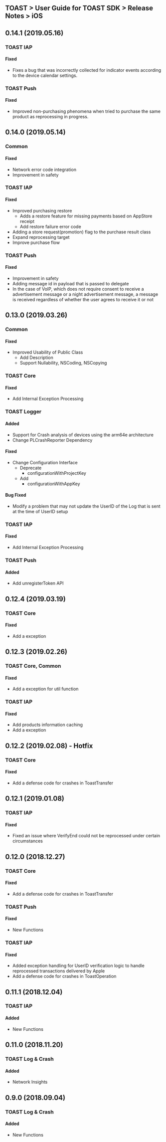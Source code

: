 ## TOAST > User Guide for TOAST SDK > Release Notes > iOS

## 0.14.1 (2019.05.16)

### TOAST IAP

#### Fixed

* Fixes a bug that was incorrectly collected for indicator events according to the device calendar settings.

### TOAST Push

#### Fixed

* Improved non-purchasing phenomena when tried to purchase the same product as reprocessing in progress.

## 0.14.0 (2019.05.14)

### Common

#### Fixed

* Network error code integration
* Improvement in safety

### TOAST IAP

#### Fixed

* Improved purchasing restore
    * Adds a restore feature for missing payments based on AppStore receipt 
    * Add restore failure error code
* Adding a store request(promotion) flag to the purchase result class
* Expand reprocessing target
* Improve purchase flow

### TOAST Push

#### Fixed

* Improvement in safety
* Adding message id in payload that is passed to delegate
* In the case of VoIP, which does not require consent to receive a advertisement message or a night advertisement message, a message is received regardless of whether the user agrees to receive it or not

## 0.13.0 (2019.03.26)

### Common

#### Fixed

* Improved Usability of Public Class
  * Add Description
  * Support Nullability, NSCoding, NSCopying

### TOAST Core

#### Fixed

* Add Internal Exception Processing

### TOAST Logger

#### Added

* Support for Crash analysis of devices using the arm64e architecture
* Change PLCrashReporter Dependency

#### Fixed

* Change Configuration Interface
  * Deprecate
    * configurationWithProjectKey
  * Add
    * configurationWithAppKey

#### Bug Fixed

* Modify a problem that may not update the UserID of the Log that is sent at the time of UserID setup

### TOAST IAP

#### Fixed

* Add Internal Exception Processing

### TOAST Push

#### Added

* Add unregisterToken API

## 0.12.4 (2019.03.19)

### TOAST Core

#### Fixed

* Add a exception 

## 0.12.3 (2019.02.26)

### TOAST Core, Common

#### Fixed

* Add a exception for util function

### TOAST IAP

#### Fixed

* Add products information caching 
* Add a exception 

## 0.12.2 (2019.02.08) - Hotfix

### TOAST Core

#### Fixed

* Add a defense code for crashes in ToastTransfer

## 0.12.1 (2019.01.08)

### TOAST IAP

#### Fixed

* Fixed an issue where VerifyEnd could not be reprocessed under certain circumstances

## 0.12.0 (2018.12.27)

### TOAST Core

#### Fixed

* Add a defense code for crashes in ToastTransfer

### TOAST Push

#### Fixed 

* New Functions 

### TOAST IAP

#### Fixed

* Added exception handling for UserID verification logic to handle reprocessed transactions delivered by Apple
* Add a defense code for crashes in ToastOperation

## 0.11.1 (2018.12.04)

### TOAST IAP

#### Added 

* New Functions 


## 0.11.0 (2018.11.20)

### TOAST Log & Crash

#### Added 

* Network Insights


## 0.9.0 (2018.09.04)

### TOAST Log & Crash

#### Added

* New Functions
